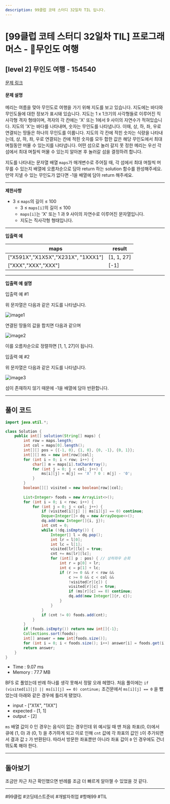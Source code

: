 ```yaml
---
description: 99클럽 코테 스터디 32일차 TIL 입니다.
---
```


# \[99클럽 코테 스터디 32일차 TIL]  프로그래머스 - 무인도 여행

## \[level 2] 무인도 여행 - 154540

[문제 링크](https://school.programmers.co.kr/learn/courses/30/lessons/154540)

#### 문제 설명

메리는 여름을 맞아 무인도로 여행을 가기 위해 지도를 보고 있습니다. 지도에는 바다와 무인도들에 대한 정보가 표시돼 있습니다. 지도는 1 x 1크기의 사각형들로 이루어진 직사각형 격자 형태이며, 격자의 각 칸에는 'X' 또는 1에서 9 사이의 자연수가 적혀있습니다. 지도의 'X'는 바다를 나타내며, 숫자는 무인도를 나타냅니다. 이때, 상, 하, 좌, 우로 연결되는 땅들은 하나의 무인도를 이룹니다. 지도의 각 칸에 적힌 숫자는 식량을 나타내는데, 상, 하, 좌, 우로 연결되는 칸에 적힌 숫자를 모두 합한 값은 해당 무인도에서 최대 며칠동안 머물 수 있는지를 나타냅니다. 어떤 섬으로 놀러 갈지 못 정한 메리는 우선 각 섬에서 최대 며칠씩 머물 수 있는지 알아본 후 놀러갈 섬을 결정하려 합니다.

지도를 나타내는 문자열 배열 `maps`가 매개변수로 주어질 때, 각 섬에서 최대 며칠씩 머무를 수 있는지 배열에 오름차순으로 담아 return 하는 solution 함수를 완성해주세요. 만약 지낼 수 있는 무인도가 없다면 -1을 배열에 담아 return 해주세요.

***

**제한사항**

* 3 ≤ `maps`의 길이 ≤ 100
  * 3 ≤ `maps[i]`의 길이 ≤ 100
  * `maps[i]`는 'X' 또는 1 과 9 사이의 자연수로 이루어진 문자열입니다.
  * 지도는 직사각형 형태입니다.

***

**입출력 예**

| maps                                | result      |
| ----------------------------------- | ----------- |
| \["X591X","X1X5X","X231X", "1XXX1"] | \[1, 1, 27] |
| \["XXX","XXX","XXX"]                | \[-1]       |

***

**입출력 예 설명**

입출력 예 #1

위 문자열은 다음과 같은 지도를 나타냅니다.

![image1](https://user-images.githubusercontent.com/62426665/206862823-4633fbf1-c075-4d35-b577-26f504dcd332.png)

연결된 땅들의 값을 합치면 다음과 같으며

![image2](https://user-images.githubusercontent.com/62426665/209070615-ae568f20-cf06-4f88-8d4f-8e9861af2d36.png)

이를 오름차순으로 정렬하면 \[1, 1, 27]이 됩니다.

입출력 예 #2

위 문자열은 다음과 같은 지도를 나타냅니다.

![image3](https://user-images.githubusercontent.com/62426665/206863265-0a371c69-d4b5-411a-972f-bdc36b90c917.png)

섬이 존재하지 않기 때문에 -1을 배열에 담아 반환합니다.

***

## 풀이 코드

```java
import java.util.*;

class Solution {
    public int[] solution(String[] maps) {
        int row = maps.length;
        int col = maps[0].length();
        int[][] pos = {{-1, 0}, {1, 0}, {0, -1}, {0, 1}};
        int[][] ms = new int[row][col];
        for (int i = 0; i < row; i++) {
            char[] m = maps[i].toCharArray();
            for (int j = 0; j < col; j++) {
                ms[i][j] = m[j] == 'X' ? 0 : m[j] - '0';
            }
        }
        boolean[][] visited = new boolean[row][col];
        
        List<Integer> foods = new ArrayList<>();
        for (int i = 0; i < row; i++) {
            for (int j = 0; j < col; j++) {
                if (visited[i][j] || ms[i][j] == 0) continue;
                Deque<Integer[]> dq = new ArrayDeque<>();
                dq.add(new Integer[]{i, j});
                int cnt = 0;
                while (!dq.isEmpty()) {
                    Integer[] l = dq.pop();
                    int lr = l[0];
                    int lc = l[1];
                    visited[lr][lc] = true;
                    cnt += ms[lr][lc];
                    for (int[] p : pos) { // 상하좌우 순회
                        int r = p[0] + lr;
                        int c = p[1] + lc;
                        if (r >= 0 && r < row &&
                            c >= 0 && c < col &&
                            !visited[r][c]) {
                            visited[r][c] = true;
                            if (ms[r][c] == 0) continue;
                            dq.add(new Integer[]{r, c});
                        }
                    }
                }
                if (cnt != 0) foods.add(cnt);
            }
        }
        if (foods.isEmpty()) return new int[]{-1};
        Collections.sort(foods);
        int[] answer = new int[foods.size()];
        for (int i = 0; i < foods.size(); i++) answer[i] = foods.get(i);
        return answer;
    }
}
```

* Time : 9.07 ms
* Memory : 77.7 MB

BFS 로 풀었는데 반례 하나를 생각 못해서 정말 오래 헤맸다. 처음 풀이에는 `if (visited[i][j] || ms[i][j] == 0) continue;` 조건문에서 `ms[i][j] == 0` 을 뺐었는데 아래와 같은 경우에 틀리게 됐었다.

* input - \["X1X", "1XX"]
* expected - \[1, 1]
* output - \[2]

`ms` 배열 값이 0 인 경우는 음식이 없는 경우인데 위 예시일 때 맨 처음 좌표(0, 0)에서 큐에 (1, 0) 과 (0, 1) 을 추가하게 되고 이로 인해 `cnt` 값에 각 좌표의 값인 `1`이 추가되면서 결과 값 `2` 가 반환된다. 따라서 방문한 좌표뿐만 아니라 좌표 값이 `0` 인 경우에도 건너 뛰도록 해야 한다.

***

## 돌아보기

조금만 차근 차근 확인했으면 반례를 조금 더 빠르게 알아챌 수 있었을 것 같다.

***

\#99클럽 #코딩테스트준비 #개발자취업 #항해99 #TIL
